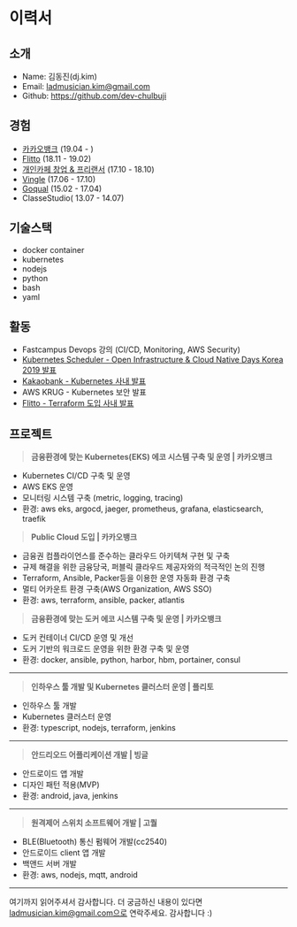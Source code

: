 # 이력서

## 소개
- Name: 김동진(dj.kim)
- Email: ladmusician.kim@gmail.com
- Github: https://github.com/dev-chulbuji

## 경험
- [카카오뱅크](https://www.kakaobank.com/) (19.04 - )
- [Flitto](https://www.flitto.com/) (18.11 - 19.02)
- [개인카페 창업 & 프리랜서](https://www.instagram.com/__zipdri/) (17.10 - 18.10)
- [Vingle](https://vingle.com) (17.06 - 17.10)
- [Goqual](https://www.goqual.com/) (15.02 - 17.04)
- ClasseStudio( 13.07 - 14.07)

## 기술스택
- docker container
- kubernetes
- nodejs
- python
- bash
- yaml

## 활동
- Fastcampus Devops 강의 (CI/CD, Monitoring, AWS Security)
- [Kubernetes Scheduler - Open Infrastructure & Cloud Native Days Korea 2019 발표](https://drive.google.com/file/d/1bqkUrXOEUvNZxf0iXghlPZ5DSJhRZ85t/view?usp=sharing)
- [Kakaobank - Kubernetes 사내 발표](https://docs.google.com/presentation/d/1kOCsAngKGZpHvFVeS227cXsfFfPVlNWdtjaq5S1NDsg/edit#slide=id.g51229b7dc5_2_967)
- AWS KRUG - Kubernetes 보안 발표
- [Flitto - Terraform 도입 사내 발표](https://docs.google.com/presentation/d/1VZvGsXjXc2EcJL6P_j0jUiUqF55HLvLwGNzLG00DIOw/edit?usp=sharing)

## 프로젝트
>**금융환경에 맞는 Kubernetes(EKS) 에코 시스템 구축 및 운영 | 카카오뱅크**
- Kubernetes CI/CD 구축 및 운영
- AWS EKS 운영
- 모니터링 시스템 구축 (metric, logging, tracing)
- 환경: aws eks, argocd, jaeger, prometheus, grafana, elasticsearch, traefik

>**Public Cloud 도입 | 카카오뱅크**
- 금융권 컴플라이언스를 준수하는 클라우드 아키텍쳐 구현 및 구축
- 규제 해결을 위한 금융당국, 퍼블릭 클라우드 제공자와의 적극적인 논의 진행
- Terraform, Ansible, Packer등을 이용한 운영 자동화 환경 구축
- 멀티 어카운트 환경 구축(AWS Organization, AWS SSO)
- 환경: aws, terraform, ansible, packer, atlantis

>**금융환경에 맞는 도커 에코 시스템 구축 및 운영 | 카카오뱅크**
- 도커 컨테이너 CI/CD 운영 및 개선
- 도커 기반의 워크로드 운영을 위한 환경 구축 및 운영
- 환경: docker, ansible, python, harbor, hbm, portainer, consul

---

>**인하우스 툴 개발 및 Kubernetes 클러스터 운영 | 플리토**
- 인하우스 툴 개발
- Kubernetes 클러스터 운영
- 환경: typescript, nodejs, terraform, jenkins

---

>**안드리오드 어플리케이션 개발 | 빙글**
- 안드로이드 앱 개발
- 디자인 패턴 적용(MVP)
- 환경: android, java, jenkins

---

>**원격제어 스위치 소프트웨어 개발 | 고퀄**
- BLE(Bluetooth) 통신 펌웨어 개발(cc2540)
- 안드로이드 client 앱 개발
- 백앤드 서버 개발
- 환경: aws, nodejs, mqtt, android

---

여기까지 읽어주셔서 감사합니다. 더 궁금하신 내용이 있다면 ladmusician.kim@gmail.com으로 연락주세요.
감사합니다 :)
